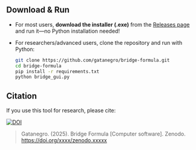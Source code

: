 ## Download & Run

- For most users, **download the installer (.exe)** from the [Releases page](https://github.com/gatanegro/bridge-formula/releases) and run it—no Python installation needed!
- For researchers/advanced users, clone the repository and run with Python:

  ```bash
  git clone https://github.com/gatanegro/bridge-formula.git
  cd bridge-formula
  pip install -r requirements.txt
  python bridge_gui.py
  ```

## Citation

If you use this tool for research, please cite:

[![DOI](https://zenodo.org/badge/DOI/xxxxxxx.svg)](https://doi.org/xxxx/zenodo.xxxxx)

> Gatanegro. (2025). Bridge Formula [Computer software]. Zenodo. https://doi.org/xxxx/zenodo.xxxxx
